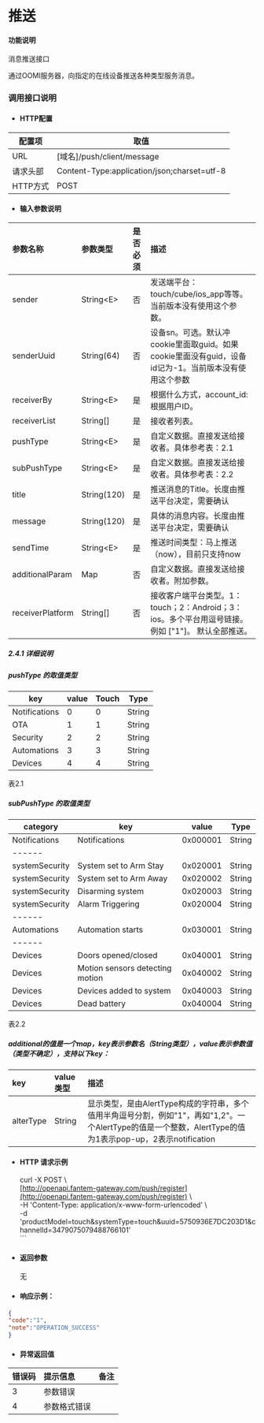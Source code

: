 # 推送

#### 功能说明

消息推送接口

通过OOMI服务器，向指定的在线设备推送各种类型服务消息。

### 调用接口说明

* #### HTTP配置

| 配置项 | 取值 |
| --- | --- |
| URL | \[域名\]/push/client/message |
| 请求头部 | Content-Type:application/json;charset=utf-8 |
| HTTP方式 | POST |

* #### 输入参数说明

| 参数名称 | 参数类型 | 是否必须 | 描述 |
| :--- | :--- | :--- | :--- |
| sender | String&lt;E&gt; | 否 | 发送端平台：touch/cube/ios\_app等等。当前版本没有使用这个参数。 |
| senderUuid | String\(64\) | 否 | 设备sn。可选。默认冲cookie里面取guid。如果cookie里面没有guid，设备id记为-1。当前版本没有使用这个参数 |
| receiverBy | String&lt;E&gt; | 是 | 根据什么方式，account\_id:根据用户ID。 |
| receiverList | String\[\] | 是 | 接收者列表。 |
| pushType | String&lt;E&gt; | 是 | 自定义数据。直接发送给接收者。具体参考表：2.1 |
| subPushType | String&lt;E&gt; | 是 | 自定义数据。直接发送给接收者。具体参考表：2.2 |
| title | String\(120\) | 是 | 推送消息的Title。长度由推送平台决定，需要确认 |
| message | String\(120\) | 是 | 具体的消息内容。长度由推送平台决定，需要确认 |
| sendTime | String&lt;E&gt; | 是 | 推送时间类型：马上推送（now），目前只支持now |
| additionalParam | Map | 否 | 自定义数据。直接发送给接收者。附加参数。 |
| receiverPlatform | String[] | 否 | 接收客户端平台类型。1：touch；2：Android；3：ios。多个平台用逗号链接。例如 ["1"]。 默认全部推送。 |

##### 2.4.1 详细说明

##### pushType 的取值类型

| key | value | Touch | Type |
| --- | --- | --- | --- |
| Notifications | 0 | 0 | String |
| OTA | 1 | 1 | String |
| Security | 2 | 2 | String |
| Automations | 3 | 3 | String |
| Devices | 4 | 4 | String |

表2.1

##### subPushType 的取值类型

| category | key | value | Type |
| --- | --- | --- | --- |
| Notifications | Notifications | 0x000001 | String |
| ------ |  |  |  |
| systemSecurity | System set to Arm Stay | 0x020001 | String |
| systemSecurity | System set to Arm Away | 0x020002 | String |
| systemSecurity | Disarming system | 0x020003 | String |
| systemSecurity | Alarm Triggering | 0x020004 | String |
| ------ |  |  |  |
| Automations | Automation starts | 0x030001 | String |
| ------ |  |  |  |
| Devices | Doors opened/closed | 0x040001 | String |
| Devices | Motion sensors detecting motion | 0x040002 | String |
| Devices | Devices added to system | 0x040003 | String |
| Devices | Dead battery | 0x040004 | String |

表2.2

##### additional的值是一个map，key表示参数名（String类型），value表示参数值（类型不确定），支持以下key：

| key | value类型 | 描述 |
| :--- | :--- | :--- |
| alterType | String | 显示类型，是由AlertType构成的字符串，多个值用半角逗号分割，例如"1"，再如"1,2"。一个AlertType的值是一个整数，AlertType的值为1表示pop-up，2表示notification |

* #### HTTP 请求示例

  curl -X POST \  
  [http://openapi.fantem-gateway.com/push/register](http://openapi.fantem-gateway.com/push/register) \  
  -H 'Content-Type: application/x-www-form-urlencoded' \  
  -d 'productModel=touch&systemType=touch&uuid=5750936E7DC203D1&channelId=3479075079488766101'  
  \`\`\`

* #### 返回参数

  无

* #### 响应示例：

```json
{
"code":"1",
"note":"OPERATION_SUCCESS"
}
```

* #### 异常返回值

| 错误码 | 提示信息 | 备注 |
| :--- | :--- | :--- |
| 3 | 参数错误 |  |
| 4 | 参数格式错误 |  |


